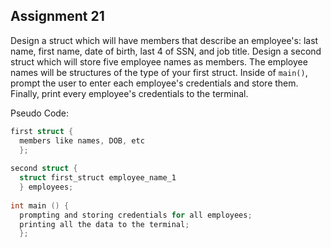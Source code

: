## Assignment 21
Design a struct which will have members that describe an employee's: last name, first name, date of birth, last 4 of SSN, and job title. Design a second struct which will store five employee names as members. The employee names will be structures of the type of your first struct. Inside of `main()`, prompt the user to enter each employee's credentials and store them. Finally, print every employee's credentials to the terminal.

Pseudo Code:
```c
first struct {
  members like names, DOB, etc
  };
  
second struct {
  struct first_struct employee_name_1
  } employees;
  
int main () {
  prompting and storing credentials for all employees;
  printing all the data to the terminal;
  };
```
